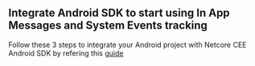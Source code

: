 ## Integrate Android SDK to start using In App Messages and System Events tracking

Follow these 3 steps to integrate your Android project with Netcore CEE Android SDK by refering this <a href="https://cedocs.netcorecloud.com/" target="_blank">guide</a>
